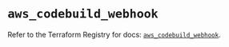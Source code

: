 # `aws_codebuild_webhook`

Refer to the Terraform Registry for docs: [`aws_codebuild_webhook`](https://registry.terraform.io/providers/hashicorp/aws/6.10.0/docs/resources/codebuild_webhook).
